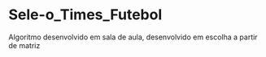# Sele-o_Times_Futebol
Algoritmo desenvolvido em sala de aula, desenvolvido em escolha a partir de matriz
